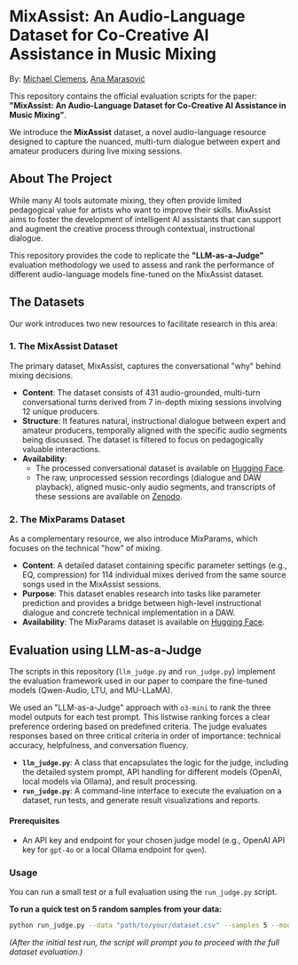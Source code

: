 # MixAssist: An Audio-Language Dataset for Co-Creative AI Assistance in Music Mixing

By: [Michael Clemens](http://mclem.in), [Ana Marasović](https://www.anamarasovic.com)

This repository contains the official evaluation scripts for the paper: **"MixAssist: An Audio-Language Dataset for Co-Creative AI Assistance in Music Mixing"**.

We introduce the **MixAssist** dataset, a novel audio-language resource designed to capture the nuanced, multi-turn dialogue between expert and amateur producers during live mixing sessions.

## About The Project

While many AI tools automate mixing, they often provide limited pedagogical value for artists who want to improve their skills. MixAssist aims to foster the development of intelligent AI assistants that can support and augment the creative process through contextual, instructional dialogue.

This repository provides the code to replicate the **"LLM-as-a-Judge"** evaluation methodology we used to assess and rank the performance of different audio-language models fine-tuned on the MixAssist dataset.

## The Datasets

Our work introduces two new resources to facilitate research in this area:

### 1. The MixAssist Dataset

The primary dataset, MixAssist, captures the conversational "why" behind mixing decisions.

- **Content**: The dataset consists of 431 audio-grounded, multi-turn conversational turns derived from 7 in-depth mixing sessions involving 12 unique producers.
- **Structure**: It features natural, instructional dialogue between expert and amateur producers, temporally aligned with the specific audio segments being discussed. The dataset is filtered to focus on pedagogically valuable interactions.
- **Availability**:
  - The processed conversational dataset is available on [Hugging Face](https://huggingface.co/datasets/mclemcrew/MixAssist).
  - The raw, unprocessed session recordings (dialogue and DAW playback), aligned music-only audio segments, and transcripts of these sessions are available on [Zenodo]().

### 2. The MixParams Dataset

As a complementary resource, we also introduce MixParams, which focuses on the technical "how" of mixing.

- **Content**: A detailed dataset containing specific parameter settings (e.g., EQ, compression) for 114 individual mixes derived from the same source songs used in the MixAssist sessions.
- **Purpose**: This dataset enables research into tasks like parameter prediction and provides a bridge between high-level instructional dialogue and concrete technical implementation in a DAW.
- **Availability**: The MixParams dataset is available on [Hugging Face](https://huggingface.co/datasets/mclemcrew/MixParams).

## Evaluation using LLM-as-a-Judge

The scripts in this repository (`llm_judge.py` and `run_judge.py`) implement the evaluation framework used in our paper to compare the fine-tuned models (Qwen-Audio, LTU, and MU-LLaMA).

We used an "LLM-as-a-Judge" approach with `o3-mini` to rank the three model outputs for each test prompt. This listwise ranking forces a clear preference ordering based on predefined criteria. The judge evaluates responses based on three critical criteria in order of importance: technical accuracy, helpfulness, and conversation fluency.

- **`llm_judge.py`**: A class that encapsulates the logic for the judge, including the detailed system prompt, API handling for different models (OpenAI, local models via Ollama), and result processing.
- **`run_judge.py`**: A command-line interface to execute the evaluation on a dataset, run tests, and generate result visualizations and reports.

#### Prerequisites

- An API key and endpoint for your chosen judge model (e.g., OpenAI API key for `gpt-4o` or a local Ollama endpoint for `qwen`).

### Usage

You can run a small test or a full evaluation using the `run_judge.py` script.

**To run a quick test on 5 random samples from your data:**

```sh
python run_judge.py --data "path/to/your/dataset.csv" --samples 5 --model "gpt-4o"
```

_(After the initial test run, the script will prompt you to proceed with the full dataset evaluation.)_

<!-- #### How to Cite
If you use the MixAssist or MixParams dataset, please cite our paper:

@inproceedings{anonymous2025mixassist,
    title={{MixAssist: An Audio-Language Dataset for Co-Creative AI Assistance in Music Mixing}},
    author={Anonymous},
    booktitle={Under review as a conference paper at COLM 2025},
    year={2025},
    url={https://your_paper_link_here}
} -->
